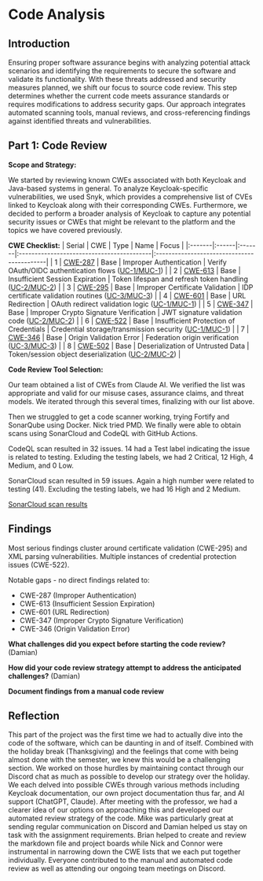 # Code Analysis

## Introduction

Ensuring proper software assurance begins with analyzing potential attack scenarios and identifying the requirements to secure the software and validate its functionality. With these threats addressed and security measures planned, we shift our focus to source code review. This step determines whether the current code meets assurance standards or requires modifications to address security gaps. Our approach integrates automated scanning tools, manual reviews, and cross-referencing findings against identified threats and vulnerabilities.

## Part 1: Code Review

**Scope and Strategy:**

We started by reviewing known CWEs associated with both Keycloak and Java-based systems in general. To analyze Keycloak-specific vulnerabilities, we used Snyk, which provides a comprehensive list of CVEs linked to Keycloak along with their corresponding CWEs. Furthermore, we decided to perform a broader analysis of Keycloak to capture any potential security issues or CWEs that might be relevant to the platform and the topics we have covered previously.


**CWE Checklist:**
| Serial | CWE | Type | Name | Focus |
|:-------|:------|:-------|:------------------------------------------|:-------------------------------------------|
| 1 | [CWE-287](https://cwe.mitre.org/data/definitions/287.html) | Base | Improper Authentication | Verify OAuth/OIDC authentication flows ([UC-1/MUC-1](software-security-assurance-cases.md#assurance-case-1-encrypted-credentials-during-transit)) |
| 2 | [CWE-613](https://cwe.mitre.org/data/definitions/613.html) | Base | Insufficient Session Expiration | Token lifespan and refresh token handling ([UC-2/MUC-2](software-security-assurance-cases.md#assurance-case-2-keycloak-minimizes-undetected-changes-to-administrative-operations)) |
| 3 | [CWE-295](https://cwe.mitre.org/data/definitions/295.html) | Base | Improper Certificate Validation | IDP certificate validation routines ([UC-3/MUC-3](software-security-assurance-cases.md#assurance-case-3-keycloak-diminishes-database-misuse)) |
| 4 | [CWE-601](https://cwe.mitre.org/data/definitions/601.html) | Base | URL Redirection | OAuth redirect validation logic ([UC-1/MUC-1](software-security-assurance-cases.md#assurance-case-1-encrypted-credentials-during-transit)) |
| 5 | [CWE-347](https://cwe.mitre.org/data/definitions/347.html) | Base | Improper Crypto Signature Verification | JWT signature validation code ([UC-2/MUC-2](software-security-assurance-cases.md#assurance-case-2-keycloak-minimizes-undetected-changes-to-administrative-operations)) |
| 6 | [CWE-522](https://cwe.mitre.org/data/definitions/522.html) | Base | Insufficient Protection of Credentials | Credential storage/transmission security ([UC-1/MUC-1](software-security-assurance-cases.md#assurance-case-1-encrypted-credentials-during-transit)) |
| 7 | [CWE-346](https://cwe.mitre.org/data/definitions/346.html) | Base | Origin Validation Error | Federation origin verification ([UC-3/MUC-3](software-security-assurance-cases.md#assurance-case-3-keycloak-diminishes-database-misuse)) |
| 8 | [CWE-502](https://cwe.mitre.org/data/definitions/502.html) | Base | Deserialization of Untrusted Data | Token/session object deserialization ([UC-2/MUC-2](software-security-assurance-cases.md#assurance-case-2-keycloak-minimizes-undetected-changes-to-administrative-operations)) |

**Code Review Tool Selection:**

Our team obtained a list of CWEs from Claude AI. We verified the list was appropriate and valid for our misuse cases, assurance claims, and threat models. We iterated through this several times, finalizing with our list above.

Then we struggled to get a code scanner working, trying Fortify and SonarQube using Docker. Nick tried PMD. We finally were able to obtain scans using SonarCloud and CodeQL with GitHub Actions.

CodeQL scan resulted in 32 issues. 14 had a Test label indicating the issue is related to testing. Exluding the testing labels, we had 2 Critical, 12 High, 4 Medium, and 0 Low.

SonarCloud scan resulted in 59 issues. Again a high number were related to testing (41). Excluding the testing labels, we had 16 High and 2 Medium.

[SonarCloud scan results](https://sonarcloud.io/summary/overall?id=mhenke_keycloak&branch=main)

## Findings

Most serious findings cluster around certificate validation (CWE-295) and XML parsing vulnerabilities. Multiple instances of credential protection issues (CWE-522).

Notable gaps - no direct findings related to:

- CWE-287 (Improper Authentication)
- CWE-613 (Insufficient Session Expiration)
- CWE-601 (URL Redirection)
- CWE-347 (Improper Crypto Signature Verification)
- CWE-346 (Origin Validation Error)

**What challenges did you expect before starting the code review?** (Damian) 

**How did your code review strategy attempt to address the anticipated challenges?** (Damian)

**Document findings from a manual code review**

## Reflection

This part of the project was the first time we had to actually dive into the code of the software, which can be daunting in and of itself. Combined with the holiday break (Thanksgiving) and the feelings that come with being almost done with the semester, we knew this would be a challenging section. We worked on those hurdles by maintaining contact through our Discord chat as much as possible to develop our strategy over the holiday. We each delved into possible CWEs through various methods including Keycloak documentation, our own project documentation thus far, and AI support (ChatGPT, Claude). After meeting with the professor, we had a clearer idea of our options on approaching this and developed our automated review strategy of the code. Mike was particularly great at sending regular communication on Discord and Damian helped us stay on task with the assignment requirements. Brian helped to create and review the markdown file and project boards while Nick and Connor were instrumental in narrowing down the CWE lists that we each put together individually. Everyone contributed to the manual and automated code review as well as attending our ongoing team meetings on Discord.
